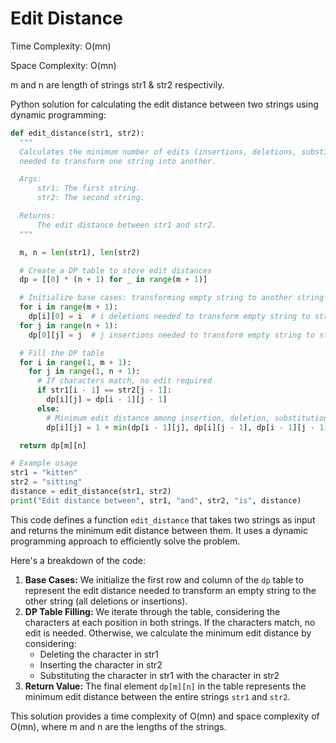 # Edit Distance

Time Complexity: O(mn)

Space Complexity: O(mn)

m and n are length of strings str1 & str2 respectivily.

Python solution for calculating the edit distance between two strings using dynamic programming:

```python
def edit_distance(str1, str2):
  """
  Calculates the minimum number of edits (insertions, deletions, substitutions)
  needed to transform one string into another.

  Args:
      str1: The first string.
      str2: The second string.

  Returns:
      The edit distance between str1 and str2.
  """

  m, n = len(str1), len(str2)

  # Create a DP table to store edit distances
  dp = [[0] * (n + 1) for _ in range(m + 1)]

  # Initialize base cases: transforming empty string to another string
  for i in range(m + 1):
    dp[i][0] = i  # i deletions needed to transform empty string to str2 of length i
  for j in range(n + 1):
    dp[0][j] = j  # j insertions needed to transform empty string to str1 of length j

  # Fill the DP table
  for i in range(1, m + 1):
    for j in range(1, n + 1):
      # If characters match, no edit required
      if str1[i - 1] == str2[j - 1]:
        dp[i][j] = dp[i - 1][j - 1]
      else:
        # Minimum edit distance among insertion, deletion, substitution
        dp[i][j] = 1 + min(dp[i - 1][j], dp[i][j - 1], dp[i - 1][j - 1])

  return dp[m][n]

# Example usage
str1 = "kitten"
str2 = "sitting"
distance = edit_distance(str1, str2)
print("Edit distance between", str1, "and", str2, "is", distance)
```

This code defines a function `edit_distance` that takes two strings as input and returns the minimum edit distance between them. It uses a dynamic programming approach to efficiently solve the problem. 

Here's a breakdown of the code:

1. **Base Cases:** We initialize the first row and column of the `dp` table to represent the edit distance needed to transform an empty string to the other string (all deletions or insertions).
2. **DP Table Filling:** We iterate through the table, considering the characters at each position in both strings. If the characters match, no edit is needed. Otherwise, we calculate the minimum edit distance by considering:
    - Deleting the character in str1
    - Inserting the character in str2
    - Substituting the character in str1 with the character in str2
3. **Return Value:** The final element `dp[m][n]` in the table represents the minimum edit distance between the entire strings `str1` and `str2`.

This solution provides a time complexity of O(mn) and space complexity of O(mn), where m and n are the lengths of the strings.
